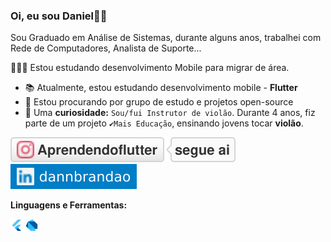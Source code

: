 <!-- 
**brandaoti/brandaoti** is a ✨ _special_ ✨ repository because its `README.md` (this file) appears on your GitHub profile.

Here are some ideas to get you started:
 -->

### Oi, eu sou Daniel👊🏽

   Sou Graduado em Análise de Sistemas, durante alguns anos, trabalhei com Rede de Computadores, Analista de Suporte...

   👨🏽‍💻 Estou estudando desenvolvimento Mobile para migrar de área.

<!-- Outras informaçoes relevantes -->

- 📚 Atualmente, estou estudando desenvolvimento mobile - **Flutter**
- 👥 Estou procurando por grupo de estudo e projetos open-source
- 🎸 Uma **curiosidade:** `Sou/fui Instrutor de violão`. Durante 4 anos, fiz parte de um projeto `✔️Mais Educação`, ensinando jovens tocar **violão**.
  
[![Instagram: @brandao.dev](https://github.com/brandaoti/organizar-github/blob/main/link/aprendendoflutter-segue_ai-blue.svg)](https://www.instagram.com/aprendendoflutter)
[![Linkedin: dannbrandao](https://github.com/brandaoti/organizar-github/blob/main/link/linkedin-dannbrandao-blue-square.svg)](https://www.linkedin.com/in/dannbrandao/)

**Linguagens e Ferramentas:**

<code><img height="20" src="https://github.com/brandaoti/organizar-github/blob/main/img/flutter.png"></code>
<code><img height="20" src="https://github.com/brandaoti/organizar-github/blob/main/img/dart.png"></code>
